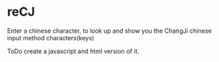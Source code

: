 # reCJ
Enter a chinese character, to look up and show you the ChangJi chinese input method characters(keys) 

ToDo
create a javascript and html version of it.
